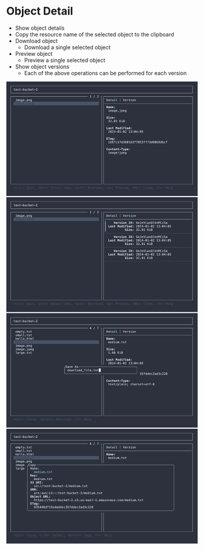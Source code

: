 # Object Detail

- Show object details
- Copy the resource name of the selected object to the clipboard
- Download object
  - Download a single selected object
- Preview object
  - Preview a single selected object
- Show object versions
  - Each of the above operations can be performed for each version

![Object Detail](https://raw.githubusercontent.com/lusingander/stu/refs/heads/master/img/object-detail.png)
![Object Version](https://raw.githubusercontent.com/lusingander/stu/refs/heads/master/img/object-version.png)
![Object Download](https://raw.githubusercontent.com/lusingander/stu/refs/heads/master/img/object-download.png)
![Object Details Copy](https://raw.githubusercontent.com/lusingander/stu/refs/heads/master/img/object-details-copy.png)